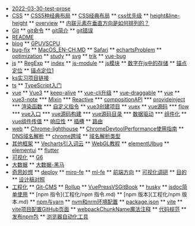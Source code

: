 * [2022-03-30-test-prose](2022-03-30-test-prose.md)
* [CSS](CSS)
** [CSS5种经典布局](CSS/CSS5种经典布局.md)
** [CSS经典布局](CSS/CSS经典布局.md)
** [css优先级](CSS/css优先级.md)
** [height&line-height](CSS/height&line-height.md)
** [overview](CSS/overview.md)
** [内联元素在垂直方向是如何排列的？](CSS/内联元素在垂直方向是如何排列的？.md)
* [Git](README.md)
** [git命令](Git/git命令.md)
** [git简介](Git/git简介.md)
** [git错误](Git/git错误.md)
* [README](README.md)
* [blog](blog)
** [GPUVSCPU](blog/GPUVSCPU.md)
* [bug-fix](bug-fix)
** [MacOS_EN-CH.MD](bug-fix/MacOS_EN-CH.MD)
** [Safari](bug-fix/Safari.md)
** [echartsProblem](bug-fix/echartsProblem.md)
** [optimization](bug-fix/optimization.md)
** [study](bug-fix/study.md)
** [svg](bug-fix/svg.md)
** [trik](bug-fix/trik.md)
** [vue-bug](bug-fix/vue-bug.md)
* [js](ks实习项目链接.md)
** [RegExp](js/RegExp.md)
** [index](js/index.md)
** [js-module](js/js-module.md)
** [js模块](js/js模块.md)
** [数字在js中的存储](js/数字在js中的存储.md)
** [锚点定位](js/锚点定位.md)
** [锚点定位1](js/锚点定位1.md)
* [ks实习项目链接](ks实习项目链接.md)
* [ts](ts)
** [TypeScript入门](ts/TypeScript入门.md)
* [vue](vue)
** [Vue3](vue/Vue3.md)
** [keep-alive](vue/keep-alive.md)
** [vue-cli升级](vue/vue-cli升级.md)
** [vue-draggable](vue/vue-draggable.md)
** [vue](vue/vue.md)
** [vue3-note](vue/vue3创建项目.md)
*** [Mixin](vue/vue3-note/Mixin.md)
*** [Reactive](vue/vue3-note/Reactive.md)
*** [compositionAPI](vue/vue3-note/compositionAPI.md)
*** [provideinject](vue/vue3-note/provideinject.md)
*** [渲染函数](vue/vue3-note/渲染函数.md)
*** [自定义指令](vue/vue3-note/自定义指令.md)
** [vue3创建项目](vue/vue3创建项目.md)
** [vuex](vue/vuex.md)
** [vue源码](vue/vue组件传值.md)
*** [flow](vue/vue源码/flow.md)
*** [vue入口](vue/vue源码/vue入口.md)
*** [vue源码构建](vue/vue源码/vue源码构建.md)
*** [vue源码目录](vue/vue源码/vue源码目录.md)
*** [数据驱动](vue/vue源码/数据驱动.md)
*** [组件化](vue/vue源码/组件化.md)
** [vue组件传值](vue/vue组件传值.md)
** [响应性](vue/响应性.md)
** [插槽](vue/插槽.md)
** [路由](vue/路由.md)
* [web](web)
** [Chrome-lighthouse](web/Chrome-lighthouse.md)
** [ChromeDevtoolPerformance使用指南](web/ChromeDevtoolPerformance使用指南.md)
** [DNS域名解析](web/DNS域名解析.md)
** [chrome跨域](web/chrome跨域.md)
** [域名解析类型](web/域名解析类型.md)
* [其他框架](其他框架)
** [Vecharts引入词云](其他框架/Vecharts引入词云.md)
** [WebGL教程](其他框架/WebGL教程.md)
** [elementUIbug](其他框架/elementUIbug.md)
** [elementui](其他框架/elementui.md)
** [flutter](其他框架/flutter.md)
* [可视化](可视化)
** [G6](可视化/G6.md)
* [大数据](大数据)
** [大数据-黑马](大数据/大数据-黑马.md)
* [奇思妙想](奇思妙想)
** [deploy](奇思妙想/deploy.md)
** [miro-fe](奇思妙想/miro-fe.md)
** [ml-fe](奇思妙想/ml-fe.md)
** [前端方向](奇思妙想/前端方向.md)
** [可视化调研](奇思妙想/可视化调研.md)
** [目的](奇思妙想/目的.md)
** [设计稿对照](奇思妙想/设计稿对照.md)
* [工程化](工程化)
** [Git-CMS](工程化/Git-CMS.md)
** [Rollup](工程化/Rollup.md)
** [VuePressVSGitBook](工程化/VuePressVSGitBook.md)
** [husky](工程化/husky.md)
** [jsdoc简单使用](工程化/jsdoc简单使用.md)
** [npm 指令](工程化/npm 指令.md)
** [npm 版本](工程化/npm 版本.md)
** [npm与yarn](工程化/npm与yarn.md)
** [nvm和nrm环境配置](工程化/nvm和nrm环境配置.md)
** [package.json](工程化/package.json.md)
** [vite](工程化/vite.md)
** [vite项目配置GitHub页面](工程化/vite项目配置GitHub页面.md)
** [webpackChunkName魔法注释](工程化/webpackChunkName魔法注释.md)
** [代码规范](工程化/代码规范.md)
** [发布npm包](工程化/发布npm包.md)
** [浏览器自动化工具](工程化/浏览器自动化工具.md)
